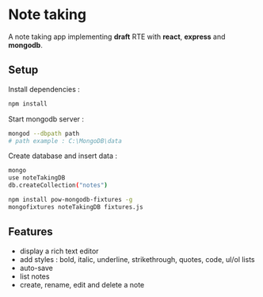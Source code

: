 # Note taking

A note taking app implementing **draft** RTE with **react**, **express** and **mongodb**.

## Setup

Install dependencies :
```sh
npm install
```

Start mongodb server :
```sh
mongod --dbpath path
# path example : C:\MongoDB\data
```

Create database and insert data :
```sh
mongo
use noteTakingDB
db.createCollection("notes")
```

```sh
npm install pow-mongodb-fixtures -g
mongofixtures noteTakingDB fixtures.js
```

## Features

- display a rich text editor
- add styles : bold, italic, underline, strikethrough, quotes, code, ul/ol lists
- auto-save
- list notes
- create, rename, edit and delete a note
